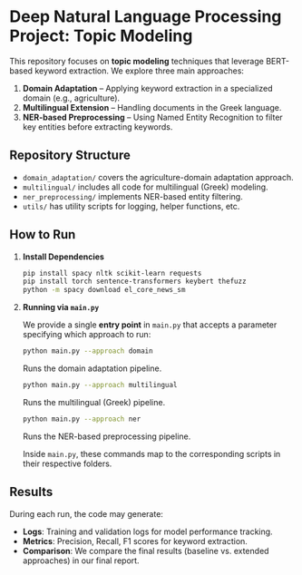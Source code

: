 # Deep Natural Language Processing Project: Topic Modeling

This repository focuses on **topic modeling** techniques that leverage BERT-based keyword extraction. We explore three main approaches:

1. **Domain Adaptation** – Applying keyword extraction in a specialized domain (e.g., agriculture).  
2. **Multilingual Extension** – Handling documents in the Greek language.
3. **NER-based Preprocessing** – Using Named Entity Recognition to filter key entities before extracting keywords.

## Repository Structure

- `domain_adaptation/` covers the agriculture-domain adaptation approach.
- `multilingual/` includes all code for multilingual (Greek) modeling.
- `ner_preprocessing/` implements NER-based entity filtering.
- `utils/` has utility scripts for logging, helper functions, etc.

## How to Run

1. **Install Dependencies**  
   ```bash
   pip install spacy nltk scikit-learn requests
   pip install torch sentence-transformers keybert thefuzz
   python -m spacy download el_core_news_sm

2.  **Running via `main.py`**

      We provide a single **entry point** in `main.py` that accepts a parameter specifying which approach to run:
   
      ```bash
      python main.py --approach domain
      ```
      Runs the domain adaptation pipeline.
      
      ```bash
      python main.py --approach multilingual
      ```
      Runs the multilingual (Greek) pipeline.
      
      ```bash
      python main.py --approach ner
      ```
      Runs the NER-based preprocessing pipeline.
      
      Inside `main.py`, these commands map to the corresponding scripts in their respective folders.   
      <!--  ### Alternatively, you can run each approach directly:
      
       **Domain Adaptation:**
      ```bash
      python domain_adaptation/run_domain_adaptation.py
      ```
      
      **Multilingual (Greek):**
      ```bash
      python multilingual/run_multilingual.py
      ```
      
      **NER Preprocessing:**
      ```bash
      python ner_preprocessing/run_ner_preprocessing.py
      ```
      Each script calls the relevant modules (`data_processing.py` and `model_training.py`) to complete its tasks. -->


## Results
During each run, the code may generate:
- **Logs**: Training and validation logs for model performance tracking.
- **Metrics**: Precision, Recall, F1 scores for keyword extraction.
- **Comparison**: We compare the final results (baseline vs. extended approaches) in our final report.


